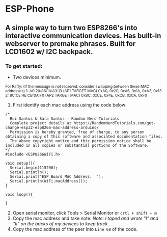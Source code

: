 # ESP-Phone
## A simple way to turn two ESP8266's into interactive communication devices. Has built-in webserver to premake phrases. Built for LCD1602 w/ I2C backpack. 

### To get started:
- Two devices minimum.

<sub> 
For Rafty:
(If the message is not received, consider swapping between these MAC addresses)
1: A0:20:A6:1A:A3:13 (AP1 TARGET MAC)
0xA0, 0x20, 0xA6, 0x1A, 0xA3, 0x13
2: 8C:CE:4E:CB:0A:F0 (AP2 TARGET MAC)
0x8C, 0xCE, 0x4E, 0xCB, 0x0A, 0xF0 
</sub>

1. First identify each mac address using the code below:
```
/*
  Rui Santos & Sara Santos - Random Nerd Tutorials
  Complete project details at https://RandomNerdTutorials.com/get-change-esp32-esp8266-mac-address-arduino/
  Permission is hereby granted, free of charge, to any person obtaining a copy of this software and associated documentation files.  
  The above copyright notice and this permission notice shall be included in all copies or substantial portions of the Software.
*/
#include <ESP8266WiFi.h>

void setup(){
  Serial.begin(115200);
  Serial.println();
  Serial.print("ESP Board MAC Address:  ");
  Serial.println(WiFi.macAddress());
}
 
void loop(){

}
```
2. Open serial monitor, click Tools > Serial Monitor or `crtl + shift + m`
3. Copy the mac address and take note.
_Note: I taped and wrote "I" and "II" on the backs of my devices to keep track._
4. Copy the mac address of the peer into `Line 68` of the code.
   
